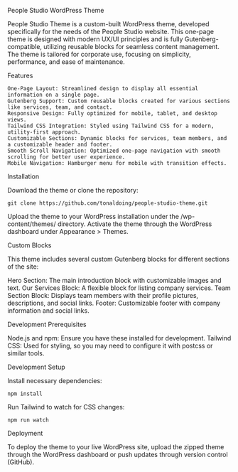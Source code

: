 People Studio WordPress Theme

People Studio Theme is a custom-built WordPress theme, developed specifically for the needs of the People Studio website. This one-page theme is designed with modern UX/UI principles and is fully Gutenberg-compatible, utilizing reusable blocks for seamless content management. The theme is tailored for corporate use, focusing on simplicity, performance, and ease of maintenance.

Features

    One-Page Layout: Streamlined design to display all essential information on a single page.
    Gutenberg Support: Custom reusable blocks created for various sections like services, team, and contact.
    Responsive Design: Fully optimized for mobile, tablet, and desktop views.
    Tailwind CSS Integration: Styled using Tailwind CSS for a modern, utility-first approach.
    Customizable Sections: Dynamic blocks for services, team members, and a customizable header and footer.
    Smooth Scroll Navigation: Optimized one-page navigation with smooth scrolling for better user experience.
    Mobile Navigation: Hamburger menu for mobile with transition effects.

Installation

Download the theme or clone the repository:

    git clone https://github.com/tonaldoing/people-studio-theme.git

Upload the theme to your WordPress installation under the /wp-content/themes/ directory.
Activate the theme through the WordPress dashboard under Appearance > Themes.

Custom Blocks

This theme includes several custom Gutenberg blocks for different sections of the site:

  Hero Section: The main introduction block with customizable images and text.
  Our Services Block: A flexible block for listing company services.
  Team Section Block: Displays team members with their profile pictures, descriptions, and social links.
  Footer: Customizable footer with company information and social links.

Development
Prerequisites

  Node.js and npm: Ensure you have these installed for development.
  Tailwind CSS: Used for styling, so you may need to configure it with postcss or similar tools.

Development Setup

Install necessary dependencies:

    npm install

Run Tailwind to watch for CSS changes:

    npm run watch

Deployment

To deploy the theme to your live WordPress site, upload the zipped theme through the WordPress dashboard or push updates through version control (GitHub).
